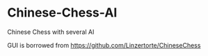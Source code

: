 # Chinese-Chess-AI
Chinese Chess with several AI

GUI is borrowed from https://github.com/Linzertorte/ChineseChess
